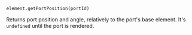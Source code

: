 <pre class="docs-method-signature"><code>element.getPortPosition(portId)</code></pre>

Returns port position and angle, relatively to the port's base element. It's `undefined` until the port is rendered. 

